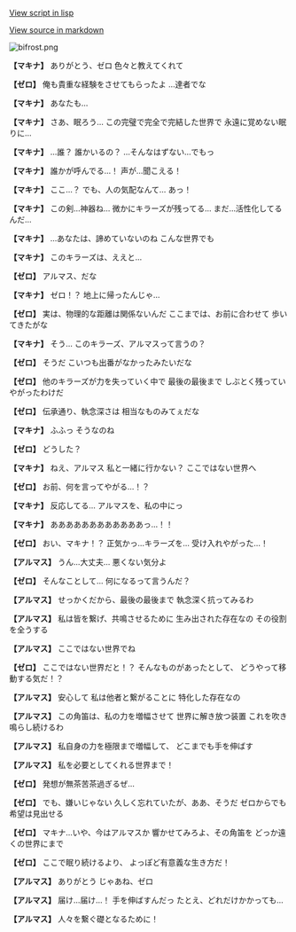 [View script in lisp](../scripts/110140460.txt)

[View source in markdown](110140460.md)

![bifrost.png](../images/backgrounds/bifrost.png)

**【マキナ】**
ありがとう、ゼロ
色々と教えてくれて

**【ゼロ】**
俺も貴重な経験をさせてもらったよ
…達者でな

**【マキナ】**
あなたも…

**【マキナ】**
さあ、眠ろう…
この完璧で完全で完結した世界で
永遠に覚めない眠りに…

**【マキナ】**
…誰？
誰かいるの？
…そんなはずない…でもっ

**【マキナ】**
誰かが呼んでる…！
声が…聞こえる！

**【マキナ】**
ここ…？
でも、人の気配なんて…
あっ！

**【マキナ】**
この剣…神器ね…
微かにキラーズが残ってる…
まだ…活性化してるんだ…

**【マキナ】**
…あなたは、諦めていないのね
こんな世界でも

**【マキナ】**
このキラーズは、ええと…

**【ゼロ】**
アルマス、だな

**【マキナ】**
ゼロ！？
地上に帰ったんじゃ…

**【ゼロ】**
実は、物理的な距離は関係ないんだ
ここまでは、お前に合わせて
歩いてきたがな

**【マキナ】**
そう…
このキラーズ、アルマスって言うの？

**【ゼロ】**
そうだ
こいつも出番がなかったみたいだな

**【ゼロ】**
他のキラーズが力を失っていく中で
最後の最後まで
しぶとく残っていやがったわけだ

**【ゼロ】**
伝承通り、執念深さは
相当なものみてぇだな

**【マキナ】**
ふふっ
そうなのね

**【ゼロ】**
どうした？

**【マキナ】**
ねえ、アルマス
私と一緒に行かない？
ここではない世界へ

**【ゼロ】**
お前、何を言ってやがる…！？

**【マキナ】**
反応してる…
アルマスを、私の中にっ

**【マキナ】**
ああああああああああああっ…！！

**【ゼロ】**
おい、マキナ！？
正気かっ…キラーズを…
受け入れやがった…！

**【アルマス】**
うん…大丈夫…
悪くない気分よ

**【ゼロ】**
そんなことして…
何になるって言うんだ？

**【アルマス】**
せっかくだから、最後の最後まで
執念深く抗ってみるわ

**【アルマス】**
私は皆を繋げ、共鳴させるために
生み出された存在なの
その役割を全うする

**【アルマス】**
ここではない世界でね

**【ゼロ】**
ここではない世界だと！？
そんなものがあったとして、
どうやって移動する気だ！？

**【アルマス】**
安心して
私は他者と繋がることに
特化した存在なの

**【アルマス】**
この角笛は、私の力を増幅させて
世界に解き放つ装置
これを吹き鳴らし続けるわ

**【アルマス】**
私自身の力を極限まで増幅して、
どこまでも手を伸ばす

**【アルマス】**
私を必要としてくれる世界まで！

**【ゼロ】**
発想が無茶苦茶過ぎるぜ…

**【ゼロ】**
でも、嫌いじゃない
久しく忘れていたが、ああ、そうだ
ゼロからでも希望は見出せる

**【ゼロ】**
マキナ…いや、今はアルマスか
響かせてみろよ、その角笛を
どっか遠くの世界にまで

**【ゼロ】**
ここで眠り続けるより、
よっぽど有意義な生き方だ！

**【アルマス】**
ありがとう
じゃあね、ゼロ

**【アルマス】**
届け…届け…！
手を伸ばすんだっ
たとえ、どれだけかかっても…

**【アルマス】**
人々を繋ぐ礎となるために！